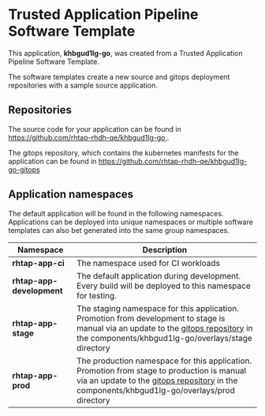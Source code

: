 # Trusted Application Pipeline Software Template

This application, **khbgud1lg-go**, was created from a Trusted Application Pipeline Software Template.

The software templates create a new source and gitops deployment repositories with a sample source application. 

## Repositories

The source code for your application can be found in [https://github.com/rhtap-rhdh-qe/khbgud1lg-go ](https://github.com/rhtap-rhdh-qe/khbgud1lg-go ).
 
The gitops repository, which contains the kubernetes manifests for the application can be found in 
[https://github.com/rhtap-rhdh-qe/khbgud1lg-go-gitops ](https://github.com/rhtap-rhdh-qe/khbgud1lg-go-gitops ) 

## Application namespaces 

The default application will be found in the following namespaces. Applications can be deployed into unique namespaces or multiple software templates can also bet generated into the same group namespaces.  

|  Namespace   |  Description   |  
| -------- | -------- |
| **rhtap-app-ci** | The namespace used for CI workloads |
| **rhtap-app-development** | The default application during development. Every build will be deployed to this namespace for testing. |
| **rhtap-app-stage** | The staging namespace for this application. Promotion from development to stage is manual via an update to the [gitops repository](https://github.com/rhtap-rhdh-qe/khbgud1lg-go-gitops ) in the components/khbgud1lg-go/overlays/stage directory |
| **rhtap-app-prod** | The production namespace for this application. Promotion from stage to production is manual via an update to the [gitops repository](https://github.com/rhtap-rhdh-qe/khbgud1lg-go-gitops ) in the components/khbgud1lg-go/overlays/prod directory |